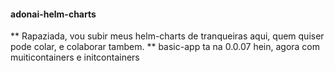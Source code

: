 #### adonai-helm-charts

** Rapaziada, vou subir meus helm-charts de tranqueiras aqui, quem quiser pode colar, e colaborar tambem.
** basic-app ta na 0.0.07 hein, agora com muiticontainers e initcontainers
